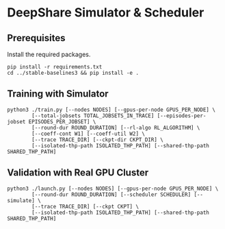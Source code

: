 # DeepShare Simulator & Scheduler

## Prerequisites
Install the required packages. 
```
pip install -r requirements.txt
cd ../stable-baselines3 && pip install -e .
```

## Training with Simulator

```
python3 ./train.py [--nodes NODES] [--gpus-per-node GPUS_PER_NODE] \
        [--total-jobsets TOTAL_JOBSETS_IN_TRACE] [--episodes-per-jobset EPISODES_PER_JOBSET] \
        [--round-dur ROUND_DURATION] [--rl-algo RL_ALGORITHM] \
        [--coeff-cont W1] [--coeff-util W2] \
        [--trace TRACE_DIR] [--ckpt-dir CKPT_DIR] \
        [--isolated-thp-path ISOLATED_THP_PATH] [--shared-thp-path SHARED_THP_PATH]
```

## Validation with Real GPU Cluster

```
python3 ./launch.py [--nodes NODES] [--gpus-per-node GPUS_PER_NODE] \
        [--round-dur ROUND_DURATION] [--scheduler SCHEDULER] [--simulate] \
        [--trace TRACE_DIR] [--ckpt CKPT] \
        [--isolated-thp-path ISOLATED_THP_PATH] [--shared-thp-path SHARED_THP_PATH]
```